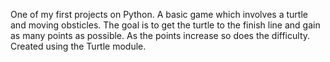 One of my first projects on Python. 
A basic game which involves a turtle and moving obsticles.
The goal is to get the turtle to the finish line and gain as many points as possible. 
As the points increase so does the difficulty. 
Created using the Turtle module. 
